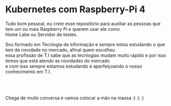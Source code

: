 # Kubernetes com Raspberry-Pi 4


Tudo bom pessoal, eu creie esse repositório para auxiliar as pessoas que tem um ou mais Raspberry Pi e querem usar ele como<br> 
Home Labe ou Servidor de testes.<br>

Sou formado em Técnlogia da Informação e sempre estou estudando o que tem de novidade no mercado, afinal quem escolheu<br> 
essa profissão de T.I sabe que as tecnlogias mudam muito rápido e por isso temos que está atendo as novidades do mercado<br> 
e com isso sempre estamos estudando e aperfeiçoando o nosso conhecimento em T.I.<br>
<br>
<br>
<br>

Chega de muito conversa e vamos colocar a mão na massa :) :) :)


